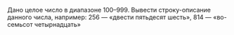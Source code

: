  Дано целое число в диапазоне 100–999. Вывести строку-описание
 данного числа, например: 256 — «двести пятьдесят шесть», 814 — «во-
 семьсот четырнадцать»
